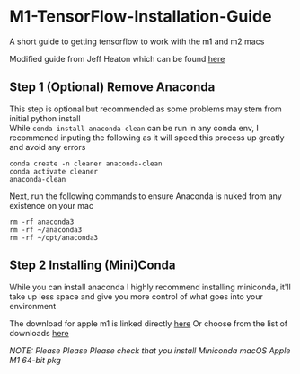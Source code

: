 # M1-TensorFlow-Installation-Guide
A short guide to getting tensorflow to work with the m1 and m2 macs

Modified guide from Jeff Heaton which can be found [here](https://github.com/jeffheaton/t81_558_deep_learning/blob/master/install/tensorflow-install-mac-metal-jan-2023.ipynb)

## Step 1 (Optional) Remove Anaconda
This step is optional but recommended as some problems may stem from initial python install  
While `conda install anaconda-clean` can be run in any conda env, I recommened inputing the following as it will speed this process up greatly and avoid any errors
```
conda create -n cleaner anaconda-clean
conda activate cleaner
anaconda-clean
```

Next, run the following commands to ensure Anaconda is nuked from any existence on your mac
```
rm -rf anaconda3
rm -rf ~/anaconda3
rm -rf ~/opt/anaconda3
```

## Step 2 Installing (Mini)Conda
While you can install anaconda I highly recommend installing miniconda, it'll take up less space and give you more control of what goes into your environment

The download for apple m1 is linked directly [here](https://repo.anaconda.com/miniconda/Miniconda3-latest-MacOSX-arm64.pkg)
Or choose from the list of downloads [here](https://docs.conda.io/en/latest/miniconda.html)

*NOTE: Please Please Please check that you install Miniconda macOS Apple M1 64-bit pkg*
